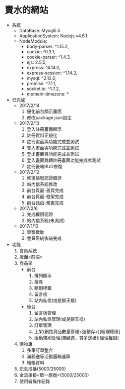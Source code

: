 # 賣水的網站
* 系統
	- DataBase: Mysql5.5
	- ApplicationSystem: Nodejs v4.6.1
	- NodeModule:
		* body-parser: ^1.15.2,
    	* cookie: ^0.3.1,
    	* cookie-parser: ^1.4.3,
    	* ejs: 2.5.5,
    	* express: ^4.14.0,
    	* express-session: ^1.14.2,
    	* mysql: ^2.12.0,
    	* promise: ^7.1.1,
    	* socket.io: ^1.7.2,
    	* moment-timezone: *
* 已完成
	- 2017/2/14
		1.	優化前台顯示畫面
		2.	修改package.json設定
	- 2017/2/13
		1.	登入註冊畫面顯示
		2.	註冊資料正規化
		3.	註冊畫面與功能完成並測試
		4.	登入畫面與功能完成並測試
		5.	登出畫面與功能完成並測試
		6.	登入畫面跳轉註冊畫面功能完成並測試
		7.	註冊後端BUG修復
	- 2017/2/12
		1.	修復帳號認證錯誤
		2.	站內信系統修改
		3.	前台頁面-首頁完成
		4.	前台頁面-框架完成
		5.	前台路由-規畫完成
	- 2017/2/6		
		1.	完成權限認證
		2.	站內信系統(未測試)
    - 2017/1/13 	
    	1.	專案啟動
    	2.	會員系統後端完成
* 功能
	1. 會員系統
	2. 版面<前端>
	3. 商品架
		- 前台
			1. 排列顯示
			2. 搜尋
			3. 類別標籤
			4. 留言板
			5. 站內私信(或是聊天框)
		- 後台
			1. 留言板管理
			2. 站內私信管理(或是聊天框)
			3. 訂單管理
			4. 上架(網路貨品數量管理<進銷存>)[經理權限]
			5. 活動規則管理(滿額送，買多送禮)[經理權限]
	4. 購物車
		1. 多筆訂單整合
		2. 滿額送等活動邏輯運算
		3. 結帳資料
	5. 訊息推播(5000/25000)
	6. 金流串接<單一廠商>(5000/25000)
	7. 使用者操作記錄


	